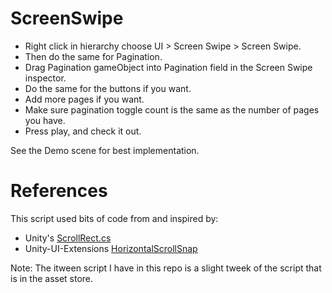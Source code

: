 # ScreenSwipe

- Right click in hierarchy choose UI > Screen Swipe > Screen Swipe. 
- Then do the same for Pagination. 
- Drag Pagination gameObject into Pagination field in the Screen Swipe inspector.
- Do the same for the buttons if you want.
- Add more pages if you want.
- Make sure pagination toggle count is the same as the number of pages you have.
- Press play, and check it out.

See the Demo scene for best implementation.


# References
This script used bits of code from and inspired by:
- Unity's [ScrollRect.cs](https://bitbucket.org/Unity-Technologies/ui/src/0bd08e22bc17bdf80bf7b997a4b43877ae4ee9ac/UnityEngine.UI/UI/Core/ScrollRect.cs?at=5.2&fileviewer=file-view-default#ScrollRect.cs-12,178) 
- Unity-UI-Extensions [HorizontalScrollSnap](https://bitbucket.org/UnityUIExtensions/unity-ui-extensions/src/8b8c6f5c3adb0a953f04d8b74d4a12c004929458/Scripts/Layout/HorizontalScrollSnap.cs?at=master&fileviewer=file-view-default#HorizontalScrollSnap.cs-12)

Note: The itween script I have in this repo is a slight tweek of the script that is in the asset store.
